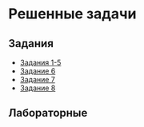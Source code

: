 # Решенные задачи

## Задания
* [Задания 1-5](Tasks/Task1-5/task1-5.cpp)
* [Задание 6](https://github.com/vladimirlisovskij/prog/blob/master/Tasks/Task6/task6.cpp)
* [Задание 7](https://github.com/vladimirlisovskij/prog/blob/master/Tasks/Task7/task7.cpp)
* [Задание 8](https://github.com/vladimirlisovskij/prog/blob/master/Tasks/Task8/task8.cpp)

## Лабораторные
